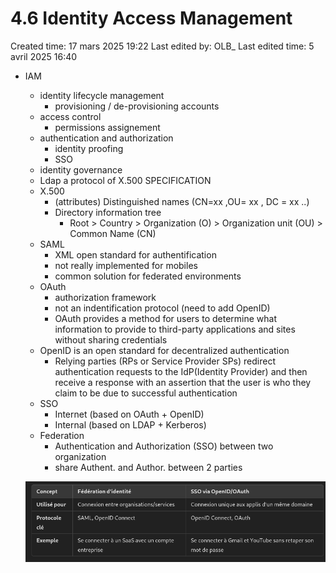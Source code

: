 # 4.6 Identity Access Management

Created time: 17 mars 2025 19:22
Last edited by: OLB_
Last edited time: 5 avril 2025 16:40

- IAM
    - identity lifecycle management
        - provisioning / de-provisioning accounts
    - access control
        - permissions assignement
    - authentication and authorization
        - identity proofing
        - SSO
    - identity governance
    - Ldap a protocol of X.500 SPECIFICATION
    - X.500
        - (attributes) Distinguished names (CN=xx ,OU= xx , DC = xx ..)
        - Directory information tree
            - Root > Country > Organization (O) > Organization unit (OU) > Common Name (CN)
    - SAML
        - XML open standard for authentification
        - not really implemented for mobiles
        - common solution for federated environments
    - OAuth
        - authorization framework
        - not an indentification protocol (need to add OpenID)
        - OAuth provides a method for users to determine what information to provide to third-party applications and sites without sharing credentials
    - OpenID is an open standard for decentralized authentication
        - Relying parties (RPs or Service Provider SPs) redirect authentication requests to the IdP(Identity Provider) and then receive a response with an assertion that the user is who they claim to be due to
        successful authentication
    - SSO
        - Internet (based on OAuth + OpenID)
        - Internal (based on LDAP + Kerberos)
    - Federation
        - Authentication and Authorization (SSO) between two organization
        - share Authent. and Author. between 2 parties
    
    ![image.png](image%2050.png)